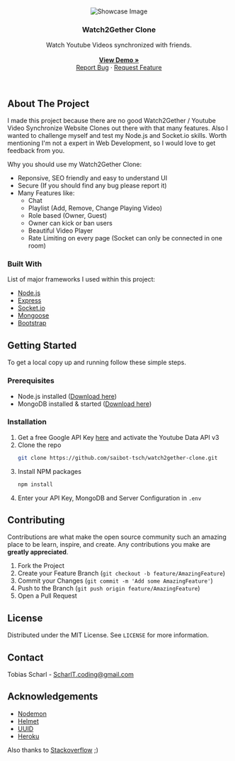 <!-- PROJECT LOGO -->
<br />
<p align="center">
  <img src="https://s20.directupload.net/images/210824/upb4hkjt.png" alt="Showcase Image">
  
  <h3 align="center">Watch2Gether Clone</h3>

  <p align="center">
    Watch Youtube Videos synchronized with friends.
    <br />
    <br />
    <a href="https://watch2gether-clone.herokuapp.com"><strong>View Demo »</strong></a>
    <br />
    <a href="https://github.com/saibot-tsch/watch2gether-clone/issues">Report Bug</a>
    ·
    <a href="https://github.com/saibot-tsch/watch2gether-clone/issues">Request Feature</a>
  </p>
</p>

<br>

<!-- ABOUT THE PROJECT -->
## About The Project
I made this project because there are no good Watch2Gether / Youtube Video Synchronize Website Clones out there with that many features. Also I wanted to challenge  myself and test my Node.js and Socket.io skills. Worth mentioning I'm not a expert in Web Development, so I would love to get feedback from you.


Why you should use my Watch2Gether Clone:
* Reponsive, SEO friendly and easy to understand UI
* Secure (If you should find any bug please report it)
* Many Features like:
  - Chat
  - Playlist (Add, Remove, Change Playing Video)
  - Role based (Owner, Guest)
  - Owner can kick or ban users
  - Beautiful Video Player
  - Rate Limiting on every page (Socket can only be connected in one room)

### Built With
List of major frameworks I used within this project:
* [Node.js](https://nodejs.org)
* [Express](https://expressjs.com)
* [Socket.io](https://socket.io)
* [Mongoose](https://mongoosejs.com/)
* [Bootstrap](https://getbootstrap.com)


<!-- GETTING STARTED -->
## Getting Started
To get a local copy up and running follow these simple steps.

### Prerequisites
* Node.js installed (<a href="https://nodejs.org/en/download">Download here</a>)
* MongoDB installed & started (<a href="https://www.mongodb.com/try/download/community">Download here</a>)

### Installation
1. Get a free Google API Key [here](https://developers.google.com/youtube/v3/getting-started) and activate the Youtube Data API v3
2. Clone the repo
   ```sh
   git clone https://github.com/saibot-tsch/watch2gether-clone.git
   ```
3. Install NPM packages
   ```sh
   npm install
   ```
4. Enter your API Key, MongoDB and Server Configuration in `.env`


<!-- CONTRIBUTING -->
## Contributing

Contributions are what make the open source community such an amazing place to be learn, inspire, and create. Any contributions you make are **greatly appreciated**.

1. Fork the Project
2. Create your Feature Branch (`git checkout -b feature/AmazingFeature`)
3. Commit your Changes (`git commit -m 'Add some AmazingFeature'`)
4. Push to the Branch (`git push origin feature/AmazingFeature`)
5. Open a Pull Request


<!-- LICENSE -->
## License

Distributed under the MIT License. See `LICENSE` for more information.


<!-- CONTACT -->
## Contact

Tobias Scharl - ScharlT.coding@gmail.com


<!-- ACKNOWLEDGEMENTS -->
## Acknowledgements
* [Nodemon](https://www.npmjs.com/package/nodemon)
* [Helmet](https://www.npmjs.com/package/helmet)
* [UUID](https://www.npmjs.com/package/uuid)
* [Heroku](https://heroku.com)

Also thanks to <a href="https://stackoverflow.com">Stackoverflow</a> ;)
